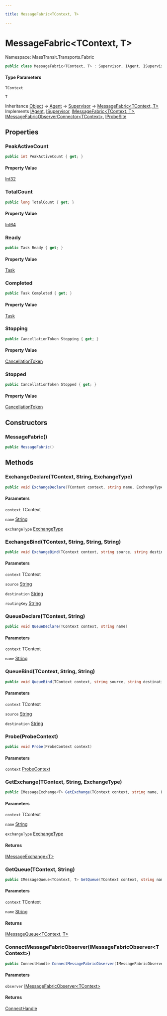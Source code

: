 ```yaml
---

title: MessageFabric<TContext, T>

---
```


# MessageFabric\<TContext, T\>

Namespace: MassTransit.Transports.Fabric

```csharp
public class MessageFabric<TContext, T> : Supervisor, IAgent, ISupervisor, IMessageFabric<TContext, T>, IMessageFabricObserverConnector<TContext>, IProbeSite
```

#### Type Parameters

`TContext`<br/>

`T`<br/>

Inheritance [Object](https://learn.microsoft.com/en-us/dotnet/api/system.object) → [Agent](../../masstransit-abstractions/masstransit-middleware/agent) → [Supervisor](../../masstransit-abstractions/masstransit-middleware/supervisor) → [MessageFabric\<TContext, T\>](../masstransit-transports-fabric/messagefabric-2)<br/>
Implements [IAgent](../../masstransit-abstractions/masstransit/iagent), [ISupervisor](../../masstransit-abstractions/masstransit/isupervisor), [IMessageFabric\<TContext, T\>](../masstransit-transports-fabric/imessagefabric-2), [IMessageFabricObserverConnector\<TContext\>](../masstransit-transports-fabric/imessagefabricobserverconnector-1), [IProbeSite](../../masstransit-abstractions/masstransit/iprobesite)

## Properties

### **PeakActiveCount**

```csharp
public int PeakActiveCount { get; }
```

#### Property Value

[Int32](https://learn.microsoft.com/en-us/dotnet/api/system.int32)<br/>

### **TotalCount**

```csharp
public long TotalCount { get; }
```

#### Property Value

[Int64](https://learn.microsoft.com/en-us/dotnet/api/system.int64)<br/>

### **Ready**

```csharp
public Task Ready { get; }
```

#### Property Value

[Task](https://learn.microsoft.com/en-us/dotnet/api/system.threading.tasks.task)<br/>

### **Completed**

```csharp
public Task Completed { get; }
```

#### Property Value

[Task](https://learn.microsoft.com/en-us/dotnet/api/system.threading.tasks.task)<br/>

### **Stopping**

```csharp
public CancellationToken Stopping { get; }
```

#### Property Value

[CancellationToken](https://learn.microsoft.com/en-us/dotnet/api/system.threading.cancellationtoken)<br/>

### **Stopped**

```csharp
public CancellationToken Stopped { get; }
```

#### Property Value

[CancellationToken](https://learn.microsoft.com/en-us/dotnet/api/system.threading.cancellationtoken)<br/>

## Constructors

### **MessageFabric()**

```csharp
public MessageFabric()
```

## Methods

### **ExchangeDeclare(TContext, String, ExchangeType)**

```csharp
public void ExchangeDeclare(TContext context, string name, ExchangeType exchangeType)
```

#### Parameters

`context` TContext<br/>

`name` [String](https://learn.microsoft.com/en-us/dotnet/api/system.string)<br/>

`exchangeType` [ExchangeType](../masstransit-transports-fabric/exchangetype)<br/>

### **ExchangeBind(TContext, String, String, String)**

```csharp
public void ExchangeBind(TContext context, string source, string destination, string routingKey)
```

#### Parameters

`context` TContext<br/>

`source` [String](https://learn.microsoft.com/en-us/dotnet/api/system.string)<br/>

`destination` [String](https://learn.microsoft.com/en-us/dotnet/api/system.string)<br/>

`routingKey` [String](https://learn.microsoft.com/en-us/dotnet/api/system.string)<br/>

### **QueueDeclare(TContext, String)**

```csharp
public void QueueDeclare(TContext context, string name)
```

#### Parameters

`context` TContext<br/>

`name` [String](https://learn.microsoft.com/en-us/dotnet/api/system.string)<br/>

### **QueueBind(TContext, String, String)**

```csharp
public void QueueBind(TContext context, string source, string destination)
```

#### Parameters

`context` TContext<br/>

`source` [String](https://learn.microsoft.com/en-us/dotnet/api/system.string)<br/>

`destination` [String](https://learn.microsoft.com/en-us/dotnet/api/system.string)<br/>

### **Probe(ProbeContext)**

```csharp
public void Probe(ProbeContext context)
```

#### Parameters

`context` [ProbeContext](../../masstransit-abstractions/masstransit/probecontext)<br/>

### **GetExchange(TContext, String, ExchangeType)**

```csharp
public IMessageExchange<T> GetExchange(TContext context, string name, ExchangeType exchangeType)
```

#### Parameters

`context` TContext<br/>

`name` [String](https://learn.microsoft.com/en-us/dotnet/api/system.string)<br/>

`exchangeType` [ExchangeType](../masstransit-transports-fabric/exchangetype)<br/>

#### Returns

[IMessageExchange\<T\>](../masstransit-transports-fabric/imessageexchange-1)<br/>

### **GetQueue(TContext, String)**

```csharp
public IMessageQueue<TContext, T> GetQueue(TContext context, string name)
```

#### Parameters

`context` TContext<br/>

`name` [String](https://learn.microsoft.com/en-us/dotnet/api/system.string)<br/>

#### Returns

[IMessageQueue\<TContext, T\>](../masstransit-transports-fabric/imessagequeue-2)<br/>

### **ConnectMessageFabricObserver(IMessageFabricObserver\<TContext\>)**

```csharp
public ConnectHandle ConnectMessageFabricObserver(IMessageFabricObserver<TContext> observer)
```

#### Parameters

`observer` [IMessageFabricObserver\<TContext\>](../masstransit-transports-fabric/imessagefabricobserver-1)<br/>

#### Returns

[ConnectHandle](../../masstransit-abstractions/masstransit/connecthandle)<br/>
